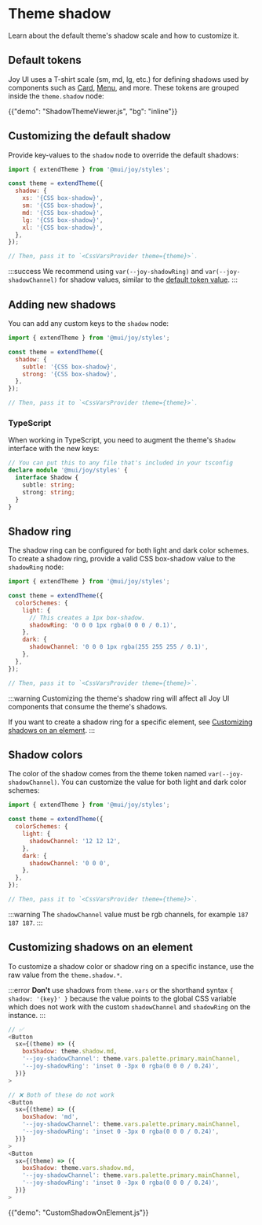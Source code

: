 # Theme shadow

<p class="description">Learn about the default theme's shadow scale and how to customize it.</p>

## Default tokens

Joy UI uses a T-shirt scale (sm, md, lg, etc.) for defining shadows used by components such as [Card](/joy-ui/react-card/), [Menu](/joy-ui/react-menu/), and more.
These tokens are grouped inside the `theme.shadow` node:

{{"demo": "ShadowThemeViewer.js", "bg": "inline"}}

## Customizing the default shadow

Provide key-values to the `shadow` node to override the default shadows:

```js
import { extendTheme } from '@mui/joy/styles';

const theme = extendTheme({
  shadow: {
    xs: '{CSS box-shadow}',
    sm: '{CSS box-shadow}',
    md: '{CSS box-shadow}',
    lg: '{CSS box-shadow}',
    xl: '{CSS box-shadow}',
  },
});

// Then, pass it to `<CssVarsProvider theme={theme}>`.
```

:::success
We recommend using `var(--joy-shadowRing)` and `var(--joy-shadowChannel)` for shadow values, similar to the [default token value](#default-tokens).
:::

## Adding new shadows

You can add any custom keys to the `shadow` node:

```js
import { extendTheme } from '@mui/joy/styles';

const theme = extendTheme({
  shadow: {
    subtle: '{CSS box-shadow}',
    strong: '{CSS box-shadow}',
  },
});

// Then, pass it to `<CssVarsProvider theme={theme}>`.
```

### TypeScript

When working in TypeScript, you need to augment the theme's `Shadow` interface with the new keys:

```ts
// You can put this to any file that's included in your tsconfig
declare module '@mui/joy/styles' {
  interface Shadow {
    subtle: string;
    strong: string;
  }
}
```

## Shadow ring

The shadow ring can be configured for both light and dark color schemes.
To create a shadow ring, provide a valid CSS box-shadow value to the `shadowRing` node:

```js
import { extendTheme } from '@mui/joy/styles';

const theme = extendTheme({
  colorSchemes: {
    light: {
      // This creates a 1px box-shadow.
      shadowRing: '0 0 0 1px rgba(0 0 0 / 0.1)',
    },
    dark: {
      shadowChannel: '0 0 0 1px rgba(255 255 255 / 0.1)',
    },
  },
});

// Then, pass it to `<CssVarsProvider theme={theme}>`.
```

:::warning
Customizing the theme's shadow ring will affect all Joy UI components that consume the theme's shadows.

If you want to create a shadow ring for a specific element, see [Customizing shadows on an element](#customizing-shadows-on-an-element).
:::

## Shadow colors

The color of the shadow comes from the theme token named `var(--joy-shadowChannel)`.
You can customize the value for both light and dark color schemes:

```js
import { extendTheme } from '@mui/joy/styles';

const theme = extendTheme({
  colorSchemes: {
    light: {
      shadowChannel: '12 12 12',
    },
    dark: {
      shadowChannel: '0 0 0',
    },
  },
});

// Then, pass it to `<CssVarsProvider theme={theme}>`.
```

:::warning
The `shadowChannel` value must be rgb channels, for example `187 187 187`.
:::

## Customizing shadows on an element

To customize a shadow color or shadow ring on a specific instance, use the raw value from the `theme.shadow.*`.

:::error
**Don't** use shadows from `theme.vars` or the shorthand syntax `{ shadow: '{key}' }` because the value points to the global CSS variable which does not work with the custom `shadowChannel` and `shadowRing` on the instance.
:::

```js
// ✅
<Button
  sx={(theme) => ({
    boxShadow: theme.shadow.md,
    '--joy-shadowChannel': theme.vars.palette.primary.mainChannel,
    '--joy-shadowRing': 'inset 0 -3px 0 rgba(0 0 0 / 0.24)',
  })}
>

// ❌ Both of these do not work
<Button
  sx={(theme) => ({
    boxShadow: 'md',
    '--joy-shadowChannel': theme.vars.palette.primary.mainChannel,
    '--joy-shadowRing': 'inset 0 -3px 0 rgba(0 0 0 / 0.24)',
  })}
>
<Button
  sx={(theme) => ({
    boxShadow: theme.vars.shadow.md,
    '--joy-shadowChannel': theme.vars.palette.primary.mainChannel,
    '--joy-shadowRing': 'inset 0 -3px 0 rgba(0 0 0 / 0.24)',
  })}
>
```

{{"demo": "CustomShadowOnElement.js"}}
